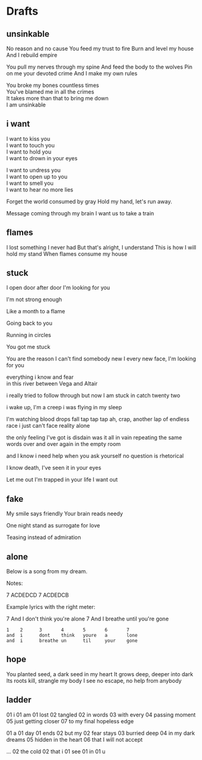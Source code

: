 # Drafts

## unsinkable

No reason and no cause
You feed my trust to fire
Burn and level my house
And I rebuild empire

You pull my nerves through my spine
And feed the body to the wolves
Pin on me your devoted crime
And I make my own rules

You broke my bones countless times  
You've blamed me in all the crimes  
It takes more than that to bring me down  
I am unsinkable

## i want

I want to kiss you  
I want to touch you  
I want to hold you  
I want to drown in your eyes  

I want to undress you  
I want to open up to you  
I want to smell you  
I want to hear no more lies  

Forget the world consumed by gray
Hold my hand, let's run away.

Message coming through my brain
I want us to take a train

## flames

I lost something I never had
But that's alright, I understand
This is how I will hold my stand
When flames consume my house

## stuck

I open door after door
I'm looking for you

I'm not strong enough

Like a month to a flame

Going back to you

Running in circles

You got me stuck

You are the reason I can't find somebody new
I every new face, I'm looking for you

everything i know and fear  
in this river between Vega and Altair

i really tried to follow through
but now I am stuck
in catch twenty two

i wake up, I'm a creep
i was flying in my sleep

I'm watching blood drops fall
tap tap tap
ah, crap,
another lap
of endless race
i just can't face
reality alone

the only feeling I've got
is disdain
was it all in vain
repeating the same
words over and over again
in the empty room

and I know i need help
when you ask yourself
no question is rhetorical

I know death, I've seen it in your eyes

Let me out
I'm trapped in your life
I want out

## fake

My smile says friendly
Your brain reads needy

One night stand as surrogate for love

Teasing instead of admiration

## alone

Below is a song from my dream.

Notes:

7 ACDEDCD
7 ACDEDCB

Example lyrics with the right meter:

7 And I don't think you're alone
7 And I breathe until you're gone

```text
1    2      3       4       5       6       7
and  i      dont    think   youre   a       lone
and  i      breathe un      til     your    gone
```

## hope

You planted seed, a dark seed in my heart
It grows deep, deeper into dark
Its roots kill, strangle my body
I see no escape, no help from anybody

## ladder

01  i
01  am
01  lost
02  tangled
02  in words
03  with every
04  passing moment
05  just getting closer
07  to my final hopeless edge

01  a
01  day
01  ends
02  but my
02  fear stays
03  burried deep
04  in my dark dreams
05  hidden in the heart
06  that I will not accept

...
02 the cold
02 that i
01 see
01 in
01 u
